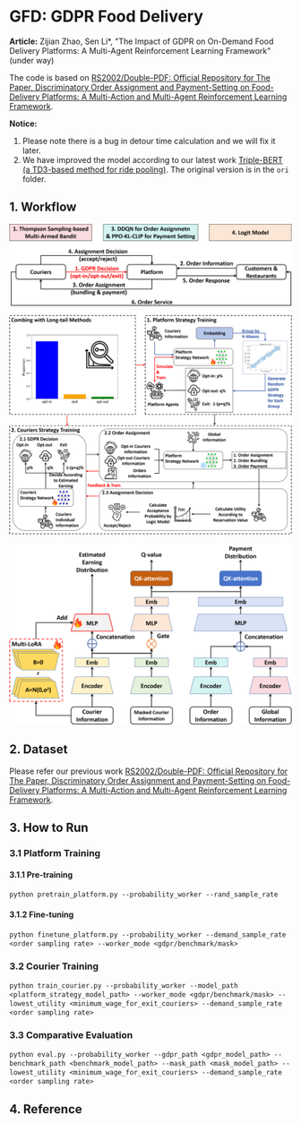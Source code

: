 # GFD: GDPR Food Delivery

**Article:** Zijian Zhao, Sen Li*, "The Impact of GDPR on On-Demand Food Delivery Platforms: A Multi-Agent Reinforcement Learning Framework" (under way)

The code is based on [RS2002/Double-PDF: Official Repository for The Paper, Discriminatory Order Assignment and Payment-Setting on Food-Delivery Platforms: A Multi-Action and Multi-Agent Reinforcement Learning Framework](https://github.com/RS2002/Double-PDF).

**Notice:**

1. Please note there is a bug in detour time calculation and we will fix it later.
2. We have improved the model according to our latest work [Triple-BERT (a TD3-based method for ride pooling)](https://github.com/RS2002/Triple-BERT). The original version is in the `ori` folder.

## 1. Workflow

![](./img/workflow.png)

![](./img/main.png)

![](./img/network.png)

## 2. Dataset

Please refer our previous work [RS2002/Double-PDF: Official Repository for The Paper, Discriminatory Order Assignment and Payment-Setting on Food-Delivery Platforms: A Multi-Action and Multi-Agent Reinforcement Learning Framework](https://github.com/RS2002/Double-PDF).



## 3. How to Run

### 3.1 Platform Training

#### 3.1.1 Pre-training

```shell
python pretrain_platform.py --probability_worker --rand_sample_rate
```



#### 3.1.2 Fine-tuning

```shell
python finetune_platform.py --probability_worker --demand_sample_rate <order sampling rate> --worker_mode <gdpr/benchmark/mask>
```



### 3.2 Courier Training

```shell
python train_courier.py --probability_worker --model_path <platform_strategy_model_path> --worker_mode <gdpr/benchmark/mask> --lowest_utility <minimum_wage_for_exit_couriers> --demand_sample_rate <order sampling rate>
```



### 3.3 Comparative Evaluation

```shell
python eval.py --probability_worker --gdpr_path <gdpr_model_path> --benchmark_path <benchmark_model_path> --mask_path <mask_model_path> --lowest_utility <minimum_wage_for_exit_couriers> --demand_sample_rate <order sampling rate>
```



## 4. Reference

```

```

